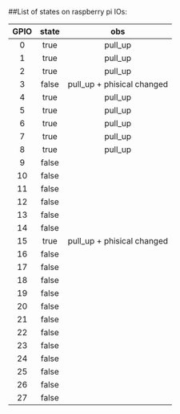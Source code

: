 ##List of states on raspberry pi IOs:

|GPIO  |    state   | obs   |
| :--: |    :--:    | :--:  |
|   0  |    true    | pull_up
|   1  |    true    | pull_up
|   2  |    true    | pull_up
|   3  |    false   | pull_up + phisical changed
|   4  |    true    | pull_up
|   5  |    true    | pull_up
|   6  |    true    | pull_up
|   7  |    true    | pull_up
|   8  |    true    | pull_up
|   9  |    false   |
|   10 |    false   |
|   11 |    false   |
|   12 |    false   |
|   13 |    false   |
|   14 |    false   |
|   15 |    true    | pull_up + phisical changed
|   16 |    false   |
|   17 |    false   |
|   18 |    false   |
|   19 |    false   |
|   20 |    false   |
|   21 |    false   |
|   22 |    false   |
|   23 |    false   |
|   24 |    false   |
|   25 |    false   |
|   26 |    false   |
|   27 |    false   |